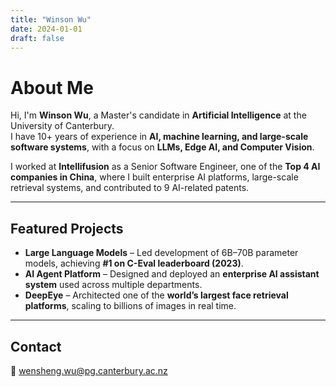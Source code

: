 ```yaml
---
title: "Winson Wu"
date: 2024-01-01
draft: false
---
```



# About Me

Hi, I'm **Winson Wu**, a Master's candidate in **Artificial Intelligence** at the University of Canterbury.  
I have 10+ years of experience in **AI, machine learning, and large-scale software systems**, with a focus on **LLMs, Edge AI, and Computer Vision**.  

I worked at **Intellifusion** as a Senior Software Engineer, one of the **Top 4 AI companies in China**, where I built enterprise AI platforms, large-scale retrieval systems, and contributed to 9 AI-related patents.


---

## Featured Projects

- **Large Language Models** – Led development of 6B–70B parameter models, achieving **#1 on C-Eval leaderboard (2023)**.  
- **AI Agent Platform** – Designed and deployed an **enterprise AI assistant system** used across multiple departments.  
- **DeepEye** – Architected one of the **world’s largest face retrieval platforms**, scaling to billions of images in real time.  

---

## Contact
📧 [wensheng.wu@pg.canterbury.ac.nz](mailto:wensheng.wu@pg.canterbury.ac.nz)  